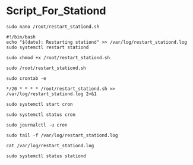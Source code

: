 # Script_For_Stationd

```
sudo nano /root/restart_stationd.sh
```
```
#!/bin/bash
echo "$(date): Restarting stationd" >> /var/log/restart_stationd.log
sudo systemctl restart stationd
```
```
sudo chmod +x /root/restart_stationd.sh
```
```
sudo /root/restart_stationd.sh
```
```
sudo crontab -e
```
```
*/20 * * * * /root/restart_stationd.sh >> /var/log/restart_stationd.log 2>&1
```
```
sudo systemctl start cron
```
```
sudo systemctl status cron
```
```
sudo journalctl -u cron
```
```
sudo tail -f /var/log/restart_stationd.log
```

```
cat /var/log/restart_stationd.log
```
```
sudo systemctl status stationd
```
